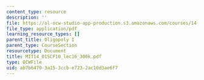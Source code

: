 ```yaml
---
content_type: resource
description: ''
file: https://ol-ocw-studio-app-production.s3.amazonaws.com/courses/14-01sc-principles-of-microeconomics-fall-2011/ab7b64703a153ccbe7232ac10d3ae6f7_MIT14_01SCF10_lec16_300k.pdf
file_type: application/pdf
learning_resource_types: []
parent_title: Oligopoly I
parent_type: CourseSection
resourcetype: Document
title: MIT14_01SCF10_lec16_300k.pdf
type: OCWFile
uid: ab7b6470-3a15-3ccb-e723-2ac10d3ae6f7
---
```

